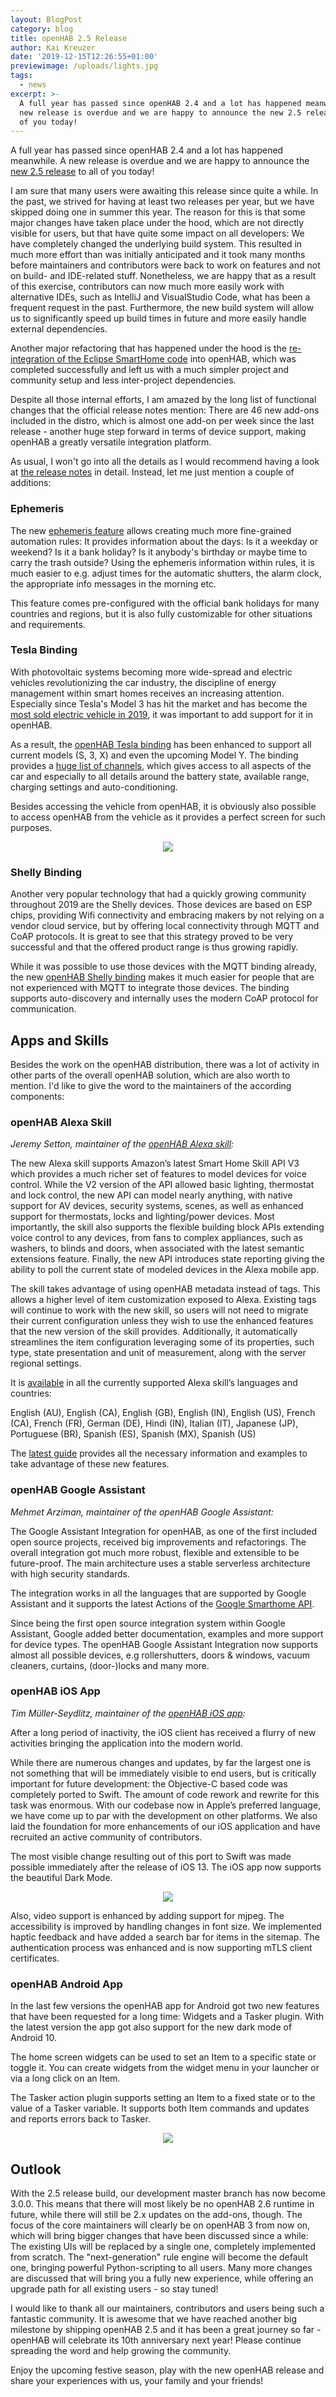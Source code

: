 ```yaml
---
layout: BlogPost
category: blog
title: openHAB 2.5 Release
author: Kai Kreuzer
date: '2019-12-15T12:26:55+01:00'
previewimage: /uploads/lights.jpg
tags:
  - news
excerpt: >-
  A full year has passed since openHAB 2.4 and a lot has happened meanwhile. A
  new release is overdue and we are happy to announce the new 2.5 release to all
  of you today!
---
```

A full year has passed since openHAB 2.4 and a lot has happened meanwhile. A new release is overdue and we are happy to announce the [new 2.5 release](https://github.com/openhab/openhab-distro/releases/tag/2.5.0) to all of you today!

<!-- more -->

I am sure that many users were awaiting this release since quite a while. In the past, we strived for having at least two releases per year, but we have skipped doing one in summer this year. The reason for this is that some major changes have taken place under the hood, which are not directly visible for users, but that have quite some impact on all developers: We have completely changed the underlying build system. This resulted in much more effort than was initially anticipated and it took many months before maintainers and contributors were back to work on features and not on build- and IDE-related stuff. Nonetheless, we are happy that as a result of this exercise, contributors can now much more easily work with alternative IDEs, such as IntelliJ and VisualStudio Code, what has been a frequent request in the past. Furthermore, the new build system will allow us to significantly speed up build times in future and more easily handle external dependencies.

Another major refactoring that has happened under the hood is the [re-integration of the Eclipse SmartHome code](https://community.openhab.org/t/the-road-ahead-reintegrating-esh/64670) into openHAB, which was completed successfully and left us with a much simpler project and community setup and less inter-project dependencies.

Despite all those internal efforts, I am amazed by the long list of functional changes that the official release notes mention: There are 46 new add-ons included in the distro, which is almost one add-on per week since the last release - another huge step forward in terms of device support, making openHAB a greatly versatile integration platform.

As usual, I won't go into all the details as I would recommend having a look at [the release notes](https://github.com/openhab/openhab-distro/releases/tag/2.5.0) in detail. Instead, let me just mention a couple of additions:

### Ephemeris

The new [ephemeris feature](https://www.openhab.org/docs/configuration/actions.html#ephemeris) allows creating much more fine-grained automation rules: It provides information about the days: Is it a weekday or weekend? Is it a bank holiday? Is it anybody's birthday or maybe time to carry the trash outside? Using the ephemeris information within rules, it is much easier to e.g. adjust times for the automatic shutters, the alarm clock, the appropriate info messages in the morning etc.

This feature comes pre-configured with the official bank holidays for many countries and regions, but it is also fully customizable for other situations and requirements.

### Tesla Binding

With photovoltaic systems becoming more wide-spread and electric vehicles revolutionizing the car industry, the discipline of energy management within smart homes receives an increasing attention. Especially since Tesla's Model 3 has hit the market and has become the [most sold electric vehicle in 2019](https://cleantechnica.com/2019/12/05/tesla-model-3-13-percent-world-ev-sales-2019/), it was important to add support for it in openHAB.

As a result, the [openHAB Tesla binding](https://www.openhab.org/addons/bindings/tesla/#tesla-binding) has been enhanced to support all current models (S, 3, X) and even the upcoming Model Y. The binding provides a [huge list of channels](https://www.openhab.org/addons/bindings/tesla/#channels), which gives access to all aspects of the car and especially to all details around the battery state, available range, charging settings and auto-conditioning.

Besides accessing the vehicle from openHAB, it is obviously also possible to access openHAB from the vehicle as it provides a perfect screen for such purposes.

<p align="center"><img src="/uploads/tesla.jpg"/></p>

### Shelly Binding

Another very popular technology that had a quickly growing community throughout 2019 are the Shelly devices. Those devices are based on ESP chips, providing Wifi connectivity and embracing makers by not relying on a vendor cloud service, but by offering local connectivity through MQTT and CoAP protocols. It is great to see that this strategy proved to be very successful and that the offered product range is thus growing rapidly.

While it was possible to use those devices with the MQTT binding already, the new [openHAB Shelly binding](https://www.openhab.org/addons/bindings/shelly/) makes it much easier for people that are not experienced with MQTT to integrate those devices. The binding supports auto-discovery and internally uses the modern CoAP protocol for communication.

## Apps and Skills

Besides the work on the openHAB distribution, there was a lot of activity in other parts of the overall openHAB solution, which are also worth to mention. I'd like to give the word to the maintainers of the according components:

### openHAB Alexa Skill

_Jeremy Setton, maintainer of the _[_openHAB Alexa skill_](https://www.openhab.org/docs/ecosystem/alexa/)_:_

The new Alexa skill supports Amazon’s latest Smart Home Skill API V3 which provides a much richer set of features to model devices for voice control. While the V2 version of the API allowed basic lighting, thermostat and lock control, the new API can model nearly anything, with native support for AV devices, security systems, scenes, as well as enhanced support for thermostats, locks and lighting/power devices. Most importantly, the skill also supports the flexible building block APIs extending voice control to any devices, from fans to complex appliances, such as washers, to blinds and doors, when associated with the latest semantic extensions feature. Finally, the new API introduces state reporting giving the ability to poll the current state of modeled devices in the Alexa mobile app.

The skill takes advantage of using openHAB metadata instead of tags. This allows a higher level of item customization exposed to Alexa. Existing tags will continue to work with the new skill, so users will not need to migrate their current configuration unless they wish to use the enhanced features that the new version of the skill provides. Additionally, it automatically streamlines the item configuration leveraging some of its properties, such type, state presentation and unit of measurement, along with the server regional settings.

It is [available](https://www.amazon.com/openHAB-Foundation/dp/B01MTY7Z5L) in all the currently supported Alexa skill’s languages and countries:

English (AU), English (CA), English (GB), English (IN), English (US), French (CA), French (FR), German (DE), Hindi (IN), Italian (IT), Japanese (JP), Portuguese (BR), Spanish (ES), Spanish (MX), Spanish (US)

The [latest guide](https://www.openhab.org/docs/ecosystem/alexa/) provides all the necessary information and examples to take advantage of these new features.

### openHAB Google Assistant

_Mehmet Arziman, maintainer of the openHAB Google Assistant:_

The Google Assistant Integration for openHAB, as one of the first included open source projects, received big improvements and refactorings. The overall integration got much more robust, flexible and extensible to be future-proof. The main architecture uses a stable serverless architecture with high security standards. 

The integration works in all the languages that are supported by Google Assistant and it supports the latest Actions of the [Google Smarthome API](https://developers.google.com/assistant/smarthome/overview).

Since being the first open source integration system within Google Assistant, Google added better documentation, examples and more support for device types. The openHAB Google Assistant Integration now supports  almost all possible devices, e.g rollershutters, doors & windows, vacuum cleaners, curtains, (door-)locks and many more. 

### openHAB iOS App

_Tim Müller-Seydlitz, maintainer of the _[_openHAB iOS app_](https://itunes.apple.com/us/app/openhab/id492054521?mt=8)_:_

After a long period of inactivity, the iOS client has received a flurry of new activities bringing the application into the modern world.

While there are numerous changes and updates, by far the largest one is not something that will be immediately visible to end users, but is critically important for future development: the Objective-C based code was completely ported to Swift. The amount of code rework and rewrite for this task was enormous. With our codebase now in Apple’s preferred language, we have come up to par with the development on other platforms. We also laid the foundation for more enhancements of our iOS application and have recruited an active community of contributors.

The most visible change resulting out of this port to Swift was made possible immediately after the release of iOS 13. The iOS app now supports the beautiful Dark Mode.

<p align="center"><img src="/uploads/ioslightdark.jpg"/></p>

Also, video support is enhanced by adding support for mjpeg. The accessibility is improved by handling changes in font size. We implemented haptic feedback and have added a search bar for items in the sitemap. The authentication process was enhanced and is now supporting mTLS client certificates.

### openHAB Android App

In the last few versions the openHAB app for Android got two new features that have been requested for a long time: Widgets and a Tasker plugin. With the latest version the app got also support for the new dark mode of Android 10.

The home screen widgets can be used to set an Item to a specific state or toggle it. You can create widgets from the widget menu in your launcher or via a long click on an Item.

The Tasker action plugin supports setting an Item to a fixed state or to the value of a Tasker variable. It supports both Item commands and updates and reports errors back to Tasker.

<p align="center"><img src="/uploads/android.png"/></p>

## Outlook

With the 2.5 release build, our development master branch has now become 3.0.0. This means that there will most likely be no openHAB 2.6 runtime in future, while there will still be 2.x updates on the add-ons, though.
The focus of the core maintainers will clearly be on openHAB 3 from now on, which will bring bigger changes that have been discussed since a while: The existing UIs will be replaced by a single one, completely implemented from scratch. The "next-generation" rule engine will become the default one, bringing powerful Python-scripting to all users. Many more changes are discussed that will bring you a fully new experience, while offering an upgrade path for all existing users - so stay tuned!

I would like to thank all our maintainers, contributors and users being such a fantastic community. It is awesome that we have reached another big milestone by shipping openHAB 2.5 and it has been a great journey so far - openHAB will celebrate its 10th anniversary next year! Please continue spreading the word and help growing the community.

Enjoy the upcoming festive season, play with the new openHAB release and share your experiences with us, your family and your friends!
